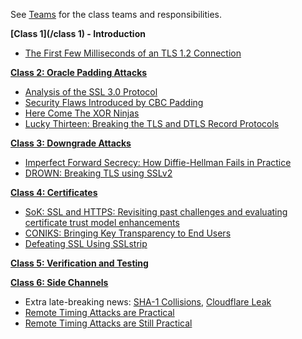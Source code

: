 See [Teams](/teams) for the class teams and responsibilities.

**[Class 1](/class 1) - Introduction**  
   - [The First Few Milliseconds of an TLS 1.2 Connection](/first-few-milliseconds)

**[Class 2: Oracle Padding Attacks](/padding-oracle)**  

   - [Analysis of the SSL 3.0 Protocol](https://tlseminar.github.io/docs/analysisssl3.pdf)  
   - [Security Flaws Introduced by CBC Padding](http://www.iacr.org/cryptodb/archive/2002/EUROCRYPT/2850/2850.pdf)  
   - [Here Come The XOR Ninjas](https://tlseminar.github.io/docs/beast.pdf)  
   - [Lucky Thirteen: Breaking the TLS and DTLS Record Protocols](http://www.isg.rhul.ac.uk/tls/TLStiming.pdf)  

**[Class 3: Downgrade Attacks](/downgrade-attacks)**

   - [Imperfect Forward Secrecy: How Diffie-Hellman Fails in Practice](https://tlseminar.github.io/docs/logjam.pdf)
   - [DROWN: Breaking TLS using SSLv2](https://tlseminar.github.io/docs/drown.pdf)

**[Class 4: Certificates](/certificates)**

   - [SoK: SSL and HTTPS: Revisiting past challenges and evaluating certificate trust model enhancements](/docs/soktls.pdf)
   - [CONIKS: Bringing Key Transparency to End Users](https://eprint.iacr.org/2014/1004.pdf)
   - [Defeating SSL Using SSLstrip](https://www.youtube.com/watch?v=MFol6IMbZ7Y)

**[Class 5: Verification and Testing](/TBD)**

**[Class 6: Side Channels](/timing-attacks)**
   - Extra late-breaking news: [SHA-1 Collisions](/sha1-collisions), [Cloudflare Leak](/cloudflare-leak)
   - [Remote Timing Attacks are Practical](/docs/ssl-timing.pdf)
   - [Remote Timing Attacks are Still Practical](/docs/stillpractical.pdf)

